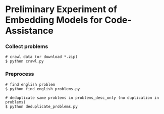 # Preliminary Experiment of Embedding Models for Code-Assistance

### Collect problems
```
# crawl data (or download *.zip)
$ python crawl.py
```

### Preprocess
```
# find english problem
$ python find_english_problems.py

# deduplicate same problems in problems_desc_only (no duplication in problems)
$ python deduplicate_problems.py
```
